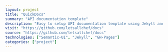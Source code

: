 ```yaml
---
layout: project
title: "QuickDocs"
summary: "API documentation template"
description: "Easy to setup API documentation template using Jekyll and Semantic UI."
visit: "https://github.com/letsallchef/docs"
source: "https://github.com/letsallchef/docs"
technologies: ["Semantic-UI", "Jekyll", "GH-Pages"]
categories: ["project"]
---
```

